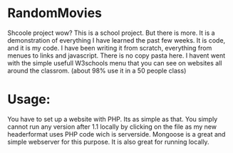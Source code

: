 # RandomMovies
Shcoole project wow?
This is a school project. But there is more. It is a demonstration of everything I have learned the past few weeks. It is code, and it is my code. I have been writing it from scratch, everything from menues to links and javascript. There is no copy pasta here. I havent went with the simple usefull W3schools menu that you can see on websites all around the classrom. (about 98% use it in a 50 people class)

<h1>Usage:</h1>
You have to set up a website with PHP. Its as simple as that. You simply cannot run any version after 1.1 locally by clicking on the file as my new headerformat uses PHP code wich is serverside. Mongoose is a great and simple webserver for this purpose. It is also great for running locally.
